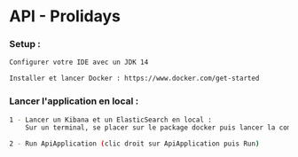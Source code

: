 # API - Prolidays

### Setup :
```bash
Configurer votre IDE avec un JDK 14
```
```bash
Installer et lancer Docker : https://www.docker.com/get-started
```

### Lancer l'application en local :
```bash
1 - Lancer un Kibana et un ElasticSearch en local : 
    Sur un terminal, se placer sur le package docker puis lancer la commande : docker-compose up -d
```

```bash
2 - Run ApiApplication (clic droit sur ApiApplication puis Run)
```
